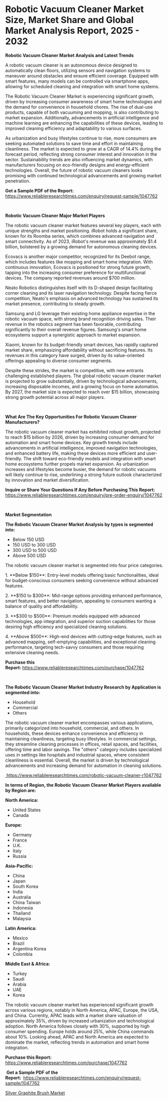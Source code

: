 <p><h1>Robotic Vacuum Cleaner Market Size, Market Share and Global Market Analysis Report, 2025 - 2032</h1></p><p><strong>Robotic Vacuum Cleaner Market Analysis and Latest Trends</strong></p>
<p><p>A robotic vacuum cleaner is an autonomous device designed to automatically clean floors, utilizing sensors and navigation systems to maneuver around obstacles and ensure efficient coverage. Equipped with smart features, many models can be controlled via smartphone apps, allowing for scheduled cleaning and integration with smart home systems.</p><p>The Robotic Vacuum Cleaner Market is experiencing significant growth, driven by increasing consumer awareness of smart home technologies and the demand for convenience in household chores. The rise of dual-use products, capable of both vacuuming and mopping, is also contributing to market expansion. Additionally, advancements in artificial intelligence and machine learning are enhancing the capabilities of these devices, leading to improved cleaning efficiency and adaptability to various surfaces.</p><p>As urbanization and busy lifestyles continue to rise, more consumers are seeking automated solutions to save time and effort in maintaining cleanliness. The market is expected to grow at a CAGR of 14.4% during the forecast period, reflecting strong consumer interest and innovation in the sector. Sustainability trends are also influencing market dynamics, with manufacturers focusing on eco-friendly designs and energy-efficient technologies. Overall, the future of robotic vacuum cleaners looks promising with continued technological advancements and growing market penetration.</p></p>
<p><strong>Get a Sample PDF of the Report:&nbsp;</strong> <a href="https://www.reliableresearchtimes.com/enquiry/request-sample/1047762?utm_campaign=2035&utm_medium=2&utm_source=Github&utm_content=ia&utm_term=10022025&utm_id=robotic-vacuum-cleaner">https://www.reliableresearchtimes.com/enquiry/request-sample/1047762</a></p>
<p>&nbsp;</p>
<p><strong>Robotic Vacuum Cleaner Major Market Players</strong></p>
<p><p>The robotic vacuum cleaner market features several key players, each with unique strengths and market positioning. iRobot holds a significant share, known for its Roomba series, which combines advanced navigation and smart connectivity. As of 2023, iRobot's revenue was approximately $1.4 billion, bolstered by a growing demand for autonomous cleaning devices.</p><p>Ecovacs is another major competitor, recognized for its Deebot range, which includes features like mopping and smart home integration. With continuous innovation, Ecovacs is positioned for strong future growth, tapping into the increasing consumer preference for multifunctional devices. The company reported revenues around $700 million.</p><p>Neato Robotics distinguishes itself with its D-shaped design facilitating corner cleaning and its laser navigation technology. Despite facing fierce competition, Neato's emphasis on advanced technology has sustained its market presence, contributing to steady growth.</p><p>Samsung and LG leverage their existing home appliance expertise in the robotic vacuum space, with strong brand recognition driving sales. Their revenue in the robotics segment has been favorable, contributing significantly to their overall revenue figures. Samsung's smart home ecosystems support a synergistic approach to market expansion.</p><p>Xiaomi, known for its budget-friendly smart devices, has rapidly captured market share, emphasizing affordability without sacrificing features. Its revenues in this category have surged, driven by its value-oriented offerings appealing to diverse consumer segments.</p><p>Despite these strides, the market is competitive, with new entrants challenging established players. The global robotic vacuum cleaner market is projected to grow substantially, driven by technological advancements, increasing disposable incomes, and a growing focus on home automation. By 2027, the market size is expected to reach over $15 billion, showcasing strong growth potential across all major players.</p></p>
<p>&nbsp;</p>
<p><strong>What Are The Key Opportunities For Robotic Vacuum Cleaner Manufacturers?</strong></p>
<p><p>The robotic vacuum cleaner market has exhibited robust growth, projected to reach $15 billion by 2026, driven by increasing consumer demand for automation and smart home devices. Key growth trends include advancements in artificial intelligence, improved navigation technologies, and enhanced battery life, making these devices more efficient and user-friendly. The shift toward eco-friendly models and integration with smart home ecosystems further propels market expansion. As urbanization increases and lifestyles become busier, the demand for robotic vacuums will likely continue to rise, underlining a strong future outlook characterized by innovation and market diversification.</p></p>
<p><strong>Inquire or Share Your Questions If Any Before Purchasing This Report:</strong> <a href="https://www.reliableresearchtimes.com/enquiry/pre-order-enquiry/1047762?utm_campaign=2035&utm_medium=2&utm_source=Github&utm_content=ia&utm_term=10022025&utm_id=robotic-vacuum-cleaner">https://www.reliableresearchtimes.com/enquiry/pre-order-enquiry/1047762</a></p>
<p>&nbsp;</p>
<p><strong>Market Segmentation</strong></p>
<p><strong>The Robotic Vacuum Cleaner Market Analysis by types is segmented into:</strong></p>
<p><ul><li>Below 150 USD</li><li>150 USD to 300 USD</li><li>300 USD to 500 USD</li><li>Above 500 USD</li></ul></p>
<p><p>The robotic vacuum cleaner market is segmented into four price categories. </p><p>1. **Below $150**: Entry-level models offering basic functionalities, ideal for budget-conscious consumers seeking convenience without advanced features.</p><p>2. **$150 to $300**: Mid-range options providing enhanced performance, smart features, and better navigation, appealing to consumers wanting a balance of quality and affordability.</p><p>3. **$300 to $500**: Premium models equipped with advanced technologies, app integration, and superior suction capabilities for those desiring high efficiency and specialized cleaning solutions.</p><p>4. **Above $500**: High-end devices with cutting-edge features, such as advanced mapping, self-emptying capabilities, and exceptional cleaning performance, targeting tech-savvy consumers and those requiring extensive cleaning needs.</p></p>
<p><strong>Purchase this Report:&nbsp;</strong><a href="https://www.reliableresearchtimes.com/purchase/1047762?utm_campaign=2035&utm_medium=2&utm_source=Github&utm_content=ia&utm_term=10022025&utm_id=robotic-vacuum-cleaner">https://www.reliableresearchtimes.com/purchase/1047762</a></p>
<p>&nbsp;</p>
<p><strong>The Robotic Vacuum Cleaner Market Industry Research by Application is segmented into:</strong></p>
<p><ul><li>Household</li><li>Commercial</li><li>Others</li></ul></p>
<p><p>The robotic vacuum cleaner market encompasses various applications, primarily categorized into household, commercial, and others. In households, these devices enhance convenience and efficiency in maintaining cleanliness, targeting busy lifestyles. In commercial settings, they streamline cleaning processes in offices, retail spaces, and facilities, offering time and labor savings. The "others" category includes specialized uses in settings like hospitals and industrial spaces, where consistent cleanliness is essential. Overall, the market is driven by technological advancements and increasing demand for automation in cleaning solutions.</p></p>
<p><a href="https://www.reliableresearchtimes.com/robotic-vacuum-cleaner-r1047762?utm_campaign=2035&utm_medium=2&utm_source=Github&utm_content=ia&utm_term=10022025&utm_id=robotic-vacuum-cleaner">&nbsp;https://www.reliableresearchtimes.com/robotic-vacuum-cleaner-r1047762</a></p>
<p><strong>In terms of Region, the Robotic Vacuum Cleaner Market Players available by Region are:</strong></p>
<p>
    <p> <strong> North America: </strong>
        <ul>
            <li>United States</li>
            <li>Canada</li>
        </ul>
        </p> 
    <p> <strong> Europe: </strong>
        <ul>
            <li>Germany</li>
            <li>France</li>
            <li>U.K.</li>
            <li>Italy</li>
            <li>Russia</li>
        </ul>
        </p> 
    <p> <strong> Asia-Pacific: </strong>
        <ul>
            <li>China</li>
            <li>Japan</li>
            <li>South Korea</li>
            <li>India</li>
            <li>Australia</li>
            <li>China Taiwan</li>
            <li>Indonesia</li>
            <li>Thailand</li>
            <li>Malaysia</li>
        </ul>
        </p> 
    <p> <strong> Latin America: </strong>
        <ul>
            <li>Mexico</li>
            <li>Brazil</li>
            <li>Argentina Korea</li>
            <li>Colombia</li>
        </ul>
        </p> 
    <p> <strong> Middle East & Africa: </strong>
        <ul>
            <li>Turkey</li>
            <li>Saudi</li>
            <li>Arabia</li>
            <li>UAE</li>
            <li>Korea</li>
        </ul>
    </p>
    </p>
<p><p>The robotic vacuum cleaner market has experienced significant growth across various regions, notably in North America, APAC, Europe, the USA, and China. Currently, APAC leads with a market share valuation of approximately 35%, driven by increased urbanization and technological adoption. North America follows closely with 30%, supported by high consumer spending. Europe holds around 25%, while China commands about 10%. Looking ahead, APAC and North America are expected to dominate the market, reflecting trends in automation and smart home integration.</p></p>
<p><strong>Purchase this Report: </strong><a href="https://www.reliableresearchtimes.com/purchase/1047762?utm_campaign=2035&utm_medium=2&utm_source=Github&utm_content=ia&utm_term=10022025&utm_id=robotic-vacuum-cleaner">https://www.reliableresearchtimes.com/purchase/1047762</a></p>
<p>&nbsp;<strong>Get a Sample PDF of the Report:&nbsp;&nbsp;</strong><a href="https://www.reliableresearchtimes.com/enquiry/request-sample/1047762?utm_campaign=2035&utm_medium=2&utm_source=Github&utm_content=ia&utm_term=10022025&utm_id=robotic-vacuum-cleaner">https://www.reliableresearchtimes.com/enquiry/request-sample/1047762</a></p>
<p><strong></strong></p>
<p><p><a href="https://github.com/GenaGaines34/Market-Research-Report-List-1/blob/main/silver-graphite-brush-market.md?utm_campaign=2035&utm_medium=2&utm_source=Github&utm_content=ia&utm_term=10022025&utm_id=robotic-vacuum-cleaner">Silver Graphite Brush Market</a></p></p>